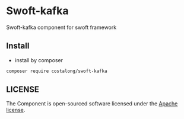 # Swoft-kafka

Swoft-kafka component for swoft framework

## Install

- install by composer

```bash
composer require costalong/swoft-kafka
```

## LICENSE

The Component is open-sourced software licensed under the [Apache license](LICENSE).
